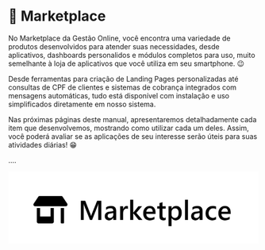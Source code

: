 # 🏬 Marketplace

No Marketplace da Gestão Online, você encontra uma variedade de produtos desenvolvidos para atender suas necessidades, desde aplicativos, dashboards personalidos e módulos completos para uso, muito semelhante à loja de aplicativos que você utiliza em seu smartphone. 😉

Desde ferramentas para criação de Landing Pages personalizadas até consultas de CPF de clientes e sistemas de cobrança integrados com mensagens automáticas, tudo está disponível com instalação e uso simplificados diretamente em nosso sistema.

Nas próximas páginas deste manual, apresentaremos detalhadamente cada item que desenvolvemos, mostrando como utilizar cada um deles. Assim, você poderá avaliar se as aplicações de seu interesse serão úteis para suas atividades diárias! 😁

....

![Imagem de exemplo](/erp-v2/assets/marketplace/logo-marketplace-gestao-online.png)